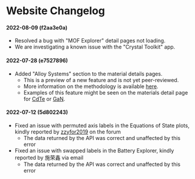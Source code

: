 # Website Changelog

#### 2022-08-09 (f2aa3e0a)

* Resolved a bug with "MOF Explorer" detail pages not loading.
* We are investigating a known issue with the "Crystal Toolkit" app.

#### 2022-07-28 (e7527896)

* Added "Alloy Systems" section to the material details pages.
  * This is a preview of a new feature and is not yet peer-reviewed.
  * More information on the methodology is available [here](https://arxiv.org/abs/2206.10715).
  * Examples of this feature might be seen on the materials detail page for [CdTe](https://materialsproject.org/materials/mp-406) or [GaN](https://materialsproject.org/materials/mp-804).

#### 2022-07-12 (5d802243)

* Fixed an issue with permuted axis labels in the Equations of State plots, kindly reported by [zzyfor2019](https://matsci.org/u/zzyfor2019) on the forum
  * The data returned by the API was correct and unaffected by this error
* Fixed an issue with swapped labels in the Battery Explorer, kindly reported by 施荣鑫 via email
  * The data returned by the API was correct and unaffected by this error

